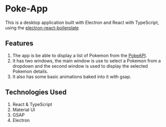 # Poke-App

This is a desktop application built with Electron and React with TypeScript, using the [electron-react-boilerplate](https://github.com/electron-react-boilerplate/electron-react-boilerplate)

## Features

1. The app is be able to display a list of Pokemon from the [PokeAPI](https://pokeapi.co/).
2. It has two windows, the main window is use to select a Pokemon from a dropdown and the second window is used to display the selected Pokemon details.
3. It also has some basic animations baked into it with gsap.

## Technologies Used

1. React & TypeScript
2. Material UI
3. GSAP
4. Electron
